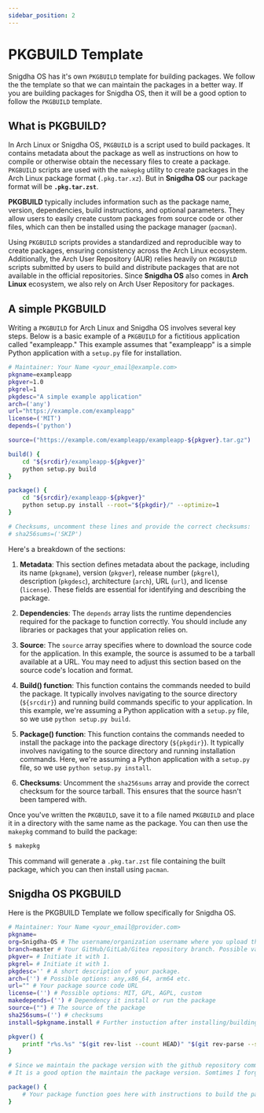 ```yaml
---
sidebar_position: 2
---
```

# PKGBUILD Template
Snigdha OS has it's own `PKGBUILD` template for building packages. We follow the the template so that we can maintain the packages in a better way. If you are building packages for Snigdha OS, then it will be a good option to follow the `PKGBUILD` template.

## What is PKGBUILD?
In Arch Linux or Snigdha OS, `PKGBUILD` is a script used to build packages. It contains metadata about the package as well as instructions on how to compile or otherwise obtain the necessary files to create a package. `PKGBUILD` scripts are used with the `makepkg` utility to create packages in the Arch Linux package format (`.pkg.tar.xz`). But in **Snigdha OS** our package format will be **`.pkg.tar.zst`**. 

**PKGBUILD** typically includes information such as the package name, version, dependencies, build instructions, and optional parameters. They allow users to easily create custom packages from source code or other files, which can then be installed using the package manager (`pacman`). 

Using `PKGBUILD` scripts provides a standardized and reproducible way to create packages, ensuring consistency across the Arch Linux ecosystem. Additionally, the Arch User Repository (AUR) relies heavily on `PKGBUILD` scripts submitted by users to build and distribute packages that are not available in the official repositories. Since **Snigdha OS** also comes in **Arch Linux** ecosystem, we also rely on Arch User Repository for packages.

## A simple PKGBUILD
Writing a `PKGBUILD` for Arch Linux and Snigdha OS involves several key steps. Below is a basic example of a `PKGBUILD` for a fictitious application called "exampleapp." This example assumes that "exampleapp" is a simple Python application with a `setup.py` file for installation.

```bash
# Maintainer: Your Name <your_email@example.com>
pkgname=exampleapp
pkgver=1.0
pkgrel=1
pkgdesc="A simple example application"
arch=('any')
url="https://example.com/exampleapp"
license=('MIT')
depends=('python')

source=("https://example.com/exampleapp/exampleapp-${pkgver}.tar.gz")

build() {
    cd "${srcdir}/exampleapp-${pkgver}"
    python setup.py build
}

package() {
    cd "${srcdir}/exampleapp-${pkgver}"
    python setup.py install --root="${pkgdir}/" --optimize=1
}

# Checksums, uncomment these lines and provide the correct checksums:
# sha256sums=('SKIP')

```

Here's a breakdown of the sections:

1. **Metadata**: This section defines metadata about the package, including its name (`pkgname`), version (`pkgver`), release number (`pkgrel`), description (`pkgdesc`), architecture (`arch`), URL (`url`), and license (`license`). These fields are essential for identifying and describing the package.

2. **Dependencies**: The `depends` array lists the runtime dependencies required for the package to function correctly. You should include any libraries or packages that your application relies on.

3. **Source**: The `source` array specifies where to download the source code for the application. In this example, the source is assumed to be a tarball available at a URL. You may need to adjust this section based on the source code's location and format.

4. **Build() function**: This function contains the commands needed to build the package. It typically involves navigating to the source directory (`${srcdir}`) and running build commands specific to your application. In this example, we're assuming a Python application with a `setup.py` file, so we use `python setup.py build`.

5. **Package() function**: This function contains the commands needed to install the package into the package directory (`${pkgdir}`). It typically involves navigating to the source directory and running installation commands. Here, we're assuming a Python application with a `setup.py` file, so we use `python setup.py install`.

6. **Checksums**: Uncomment the `sha256sums` array and provide the correct checksum for the source tarball. This ensures that the source hasn't been tampered with.

Once you've written the `PKGBUILD`, save it to a file named `PKGBUILD` and place it in a directory with the same name as the package. You can then use the `makepkg` command to build the package:

```bash
$ makepkg
```

This command will generate a `.pkg.tar.zst` file containing the built package, which you can then install using `pacman`.

## Snigdha OS PKGBUILD 

Here is the PKGBUILD Template we follow specifically for Snigdha OS.

```bash
# Maintainer: Your Name <your_email@provider.com>
pkgname=
org=Snigdha-OS # The username/organization username where you upload the Source Code. 
branch=master # Your GitHub/GitLab/Gitea repository branch. Possible values: master, main, devlopment
pkgver= # Initiate it with 1.
pkgrel= # Initiate it with 1.
pkgdesc='' # A short description of your package.
arch=('') # Possible options: any,x86_64, arm64 etc.
url="" # Your package source code URL 
license=('') # Possible options: MIT, GPL, AGPL, custom
makedepends=('') # Dependency it install or run the package
source=("") # The source of the package 
sha256sums=('') # checksums
install=$pkgname.install # Further instuction after installing/building the package.

pkgver() {
	printf "r%s.%s" "$(git rev-list --count HEAD)" "$(git rev-parse --short HEAD)"
}

# Since we maintain the package version with the github repository commit count an the last commit, we use pkgver() function.
# It is a good option the maintain the package version. Somtimes I forgot to change the version.

package() {
	# Your package function goes here with instructions to build the package. 
}
```
